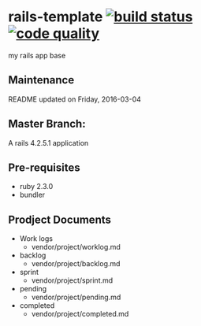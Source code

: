rails-template [![build status][code climate image]][code climate] [![code quality][test coverage image]][test coverage]
==============

my rails app base

## Maintenance
  README updated on Friday, 2016-03-04

## Master Branch:
  A rails 4.2.5.1 application

## Pre-requisites
  * ruby 2.3.0
  * bundler

## Prodject Documents
  * Work logs
    * vendor/project/worklog.md
  * backlog
    * vendor/project/backlog.md
  * sprint
    * vendor/project/sprint.md
  * pending
    * vendor/project/pending.md
  * completed
    * vendor/project/completed.md

<!-- links -->
[code climate]: https://codeclimate.com/github/richardjoo/rails-template "build status"
[test coverage]: https://codeclimate.com/github/richardjoo/rails-template "code quality"

<!-- images -->
[code climate image]: https://codeclimate.com/github/richardjoo/rails-template/badges/gpa.svg
[test coverage image]: https://codeclimate.com/github/richardjoo/rails-template/badges/coverage.svg